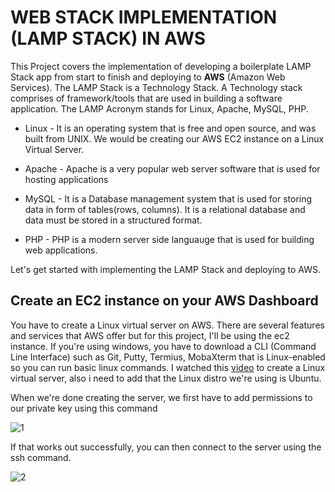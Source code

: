 # **WEB STACK IMPLEMENTATION (LAMP STACK) IN AWS**

This Project covers the implementation of developing a boilerplate LAMP Stack app from start to finish and deploying to **AWS** (Amazon Web Services). The LAMP Stack is a Technology Stack. A Technology stack comprises of framework/tools that are used in building a software application. The LAMP Acronym stands for Linux, Apache, MySQL, PHP.

- Linux - It is an operating system that is free and open source, and was built from UNIX. We would be creating our AWS EC2 instance on a Linux Virtual Server.

- Apache - Apache is a very popular web server software that is used for hosting applications

- MySQL - It is a Database management system that is used for storing data in form of tables(rows, columns). It is a relational database and data must be stored in a structured format.

- PHP - PHP is a modern server side languauge that is used for building web applications.

Let's get started with implementing the LAMP Stack and deploying to AWS.

## **Create an EC2 instance  on your AWS Dashboard**
You have to create a Linux virtual server on AWS. There are several features and services that AWS offer but for this project, I'll be using the ec2 instance. If you're using windows, you have to download a CLI (Command Line Interface) such as Git, Putty, Termius, MobaXterm that is Linux-enabled so you can run basic linux commands. I watched this [video](https://www.youtube.com/watch?v=xxKuB9kJoYM&list=PLtPuNR8I4TvkwU7Zu0l0G_uwtSUXLckvh&index=7) to create a Linux virtual server, also i need to add that the Linux distro we're using is Ubuntu.

When we're done creating the server, we first have to add permissions to our private key using this command

![1](https://user-images.githubusercontent.com/47898882/125612456-909a6286-6a8b-4492-b0c9-d8e804fa153b.JPG)

If that works out successfully, you can then connect to the server using the ssh command.

![2](https://user-images.githubusercontent.com/47898882/125612466-cfe1af2c-41a1-4ccf-aac0-6e2a88404b62.JPG)

